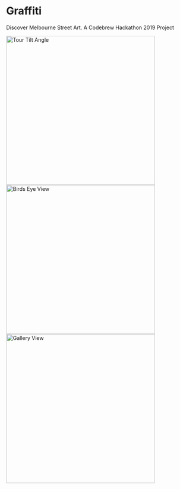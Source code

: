 # Graffiti
Discover Melbourne Street Art. A Codebrew Hackathon 2019 Project

<img src="https://raw.githubusercontent.com/alexdriedger/graffiti/master/github_images/tour-side=angle.png" alt="Tour Tilt Angle" width="400"/>
<img src="https://raw.githubusercontent.com/alexdriedger/graffiti/master/github_images/birds-eye-view.png" alt="Birds Eye View" width="400"/>
<img src="https://raw.githubusercontent.com/alexdriedger/graffiti/master/github_images/gallery-view.png" alt="Gallery View" width="400"/>
